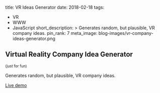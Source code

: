 title: VR Ideas Generator
date: 2018-02-18
tags:
  - VR
  - WWW
  - JavaScript
short_description: >
  Generates random, but plausible, VR company ideas.
pin_rank: 7
meta_image: blog-images/vr-company-ideas-generator.png

## Virtual Reality Company Idea Generator

<sup>(just for fun)</sup>

Generates random, but plausible, VR company ideas.

[Live demo](http://jackbrookes.github.io/vr-company-ideas-generator)